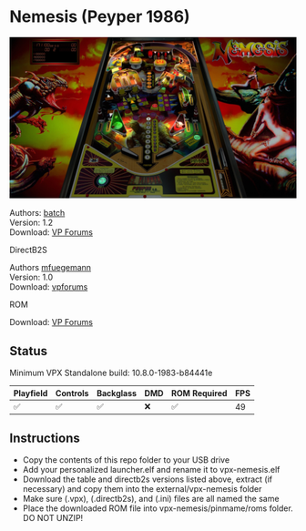 # Nemesis (Peyper 1986)

![Table Preview](https://github.com/lilalien/vpx-images/blob/main/vpx-nemesis.jpg)

Authors: [batch](https://www.vpforums.org/index.php?showuser=30858)  
Version: 1.2  
Download: [VP Forums](https://www.vpforums.org/index.php?app=downloads&showfile=15353)

DirectB2S

Authors [mfuegemann](https://www.vpforums.org/index.php?showuser=5944)  
Version: 1.0  
Download: [vpforums](https://www.vpforums.org/index.php?app=downloads&showfile=10899)

ROM

Download: [VP Forums](https://www.vpforums.org/index.php?app=downloads&showfile=6134)

## Status 

Minimum VPX Standalone build: 10.8.0-1983-b84441e

| Playfield | Controls | Backglass | DMD | ROM Required | FPS | 
|-----------|----------|-----------|-----|--------------|-----|
| :white_check_mark: | :white_check_mark: | :white_check_mark: | :x: | :white_check_mark: | 49 |

## Instructions

- Copy the contents of this repo folder to your USB drive
- Add your personalized launcher.elf and rename it to vpx-nemesis.elf
- Download the table and directb2s versions listed above, extract (if necessary) and copy them into the external/vpx-nemesis folder
- Make sure (.vpx), (.directb2s), and (.ini) files are all named the same
- Place the downloaded ROM file into vpx-nemesis/pinmame/roms folder. DO NOT UNZIP!
